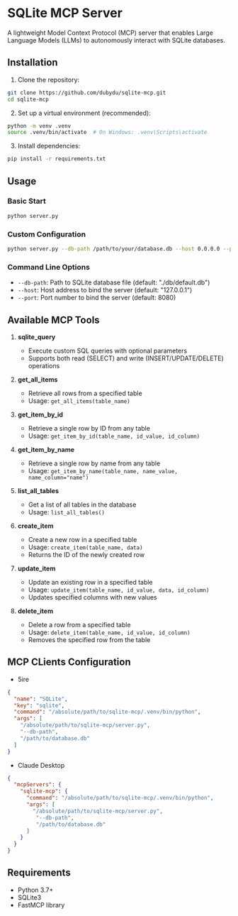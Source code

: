 # SQLite MCP Server

A lightweight Model Context Protocol (MCP) server that enables Large Language Models (LLMs) to autonomously interact with SQLite databases.

## Installation

1. Clone the repository:
```bash
git clone https://github.com/dubydu/sqlite-mcp.git
cd sqlite-mcp
```

2. Set up a virtual environment (recommended):
```bash
python -m venv .venv
source .venv/bin/activate  # On Windows: .venv\Scripts\activate
```

3. Install dependencies:
```bash
pip install -r requirements.txt
```

## Usage

### Basic Start
```bash
python server.py
```

### Custom Configuration
```bash
python server.py --db-path /path/to/your/database.db --host 0.0.0.0 --port 9000
```

### Command Line Options

- `--db-path`: Path to SQLite database file (default: "./db/default.db")
- `--host`: Host address to bind the server (default: "127.0.0.1")
- `--port`: Port number to bind the server (default: 8080)

## Available MCP Tools

1. **sqlite_query**
   - Execute custom SQL queries with optional parameters
   - Supports both read (SELECT) and write (INSERT/UPDATE/DELETE) operations

2. **get_all_items**
   - Retrieve all rows from a specified table
   - Usage: `get_all_items(table_name)`

3. **get_item_by_id**
   - Retrieve a single row by ID from any table
   - Usage: `get_item_by_id(table_name, id_value, id_column)`

4. **get_item_by_name**
   - Retrieve a single row by name from any table
   - Usage: `get_item_by_name(table_name, name_value, name_column="name")`

5. **list_all_tables**
   - Get a list of all tables in the database
   - Usage: `list_all_tables()`

6. **create_item**
   - Create a new row in a specified table
   - Usage: `create_item(table_name, data)`
   - Returns the ID of the newly created row

7. **update_item**
   - Update an existing row in a specified table
   - Usage: `update_item(table_name, id_value, data, id_column)`
   - Updates specified columns with new values

8. **delete_item**
   - Delete a row from a specified table
   - Usage: `delete_item(table_name, id_value, id_column)`
   - Removes the specified row from the table

## MCP CLients Configuration

* 5ire
```json
{
  "name": "SQLite",
  "key": "sqlite",
  "command": "/absolute/path/to/sqlite-mcp/.venv/bin/python",
  "args": [
    "/absolute/path/to/sqlite-mcp/server.py",
    "--db-path",
    "/path/to/database.db"
  ]
}
```

* Claude Desktop
```json
{
  "mcpServers": {
    "sqlite-mcp": {
      "command": "/absolute/path/to/sqlite-mcp/.venv/bin/python",
      "args": [
        "/absolute/path/to/sqlite-mcp/server.py",
         "--db-path",
         "/path/to/database.db"
      ]
    }
  }
}
```

## Requirements

- Python 3.7+
- SQLite3
- FastMCP library